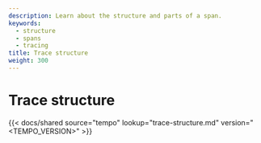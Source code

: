 ```yaml
---
description: Learn about the structure and parts of a span.
keywords:
  - structure
  - spans
  - tracing
title: Trace structure
weight: 300
---
```


# Trace structure

[//]: # 'Shared content for trace structures'
[//]: # 'This content is located in /tempo/docs/sources/shared/trace-structure.md'

{{< docs/shared source="tempo" lookup="trace-structure.md" version="<TEMPO_VERSION>" >}}
